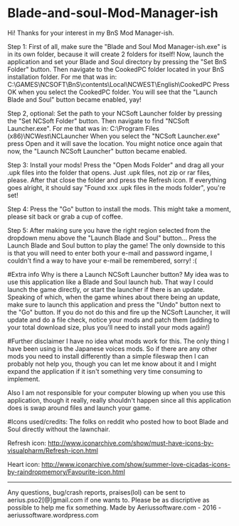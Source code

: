 # Blade-and-soul-Mod-Manager-ish
Hi! Thanks for your interest in my BnS Mod Manager-ish.

Step 1:
First of all, make sure the "Blade and Soul Mod Manager-ish.exe" is in its own folder, because it will create 2 folders for itself!
Now, launch the application and set your Blade and Soul directory by pressing the "Set BnS Folder" button.
Then navigate to the CookedPC folder located in your BnS installation folder.
For me that was in: C:\GAMES\NCSOFT\BnS\contents\Local\NCWEST\English\CookedPC
Press OK when you select the CookedPC folder.
You will see that the "Launch Blade and Soul" button became enabled, yay!

Step 2, optional:
Set the path to your NCSoft Launcher folder by pressing the "Set NCSoft Folder" button.
Then navigate to find "NCSoft Launcher.exe".
For me that was in: C:\Program Files (x86)\NCWest\NCLauncher
When you select the "NCSoft Launcher.exe" press Open and it will save the location.
You might notice once again that now, the "Launch NCSoft Launcher" button became enabled.

Step 3:
Install your mods! Press the "Open Mods Folder" and drag all your .upk files into the folder that opens.
Just .upk files, not zip or rar files, please. After that close the folder and press the Refresh icon.
If everything goes alright, it should say "Found xxx .upk files in the mods folder", you're set!

Step 4:
Press the "Go" button to install the mods. This might take a moment, please sit back or grab a cup of coffee.

Step 5:
After making sure you have the right region selected from the dropdown menu above the "Launch Blade and Soul" button...
Press the Launch Blade and Soul button to play the game!
The only downside to this is that you will need to enter both your e-mail and password ingame, I couldn't find a way to 
have your e-mail be remembered, sorry! :(

#Extra info
Why is there a Launch NCSoft Launcher button? My idea was to use this application like a 
Blade and Soul launch hub. That way I could launch the game directly, or start the launcher 
if there is an update. Speaking of which, when the game whines about there being an update,
make sure to launch this application and press the "Undo" button next to the "Go" button.
If you do not do this and fire up the NCSoft Launcher, it will update and do a file check, 
notice your mods and patch them (adding to your total download size, plus you'll need to
install your mods again!)

#Further disclaimer
I have no idea what mods work for this. The only thing I have been using is the Japanese
voices mods. So if there are any other mods you need to install differently than a simple
fileswap then I can probably not help you, though you can let me know about it and I might
expand the application if it isn't something very time consuming to implement.

Also I am not responsible for your computer blowing up when you use this application, though
it really, really shouldn't happen since all this application does is swap around files and
launch your game.

#Icons used/credits:
The folks on reddit who posted how to boot Blade and Soul directly without the lawnchair.

Refresh icon: http://www.iconarchive.com/show/must-have-icons-by-visualpharm/Refresh-icon.html

Heart icon: http://www.iconarchive.com/show/summer-love-cicadas-icons-by-raindropmemory/Favourite-icon.html

---

Any questions, bug/crash reports, praises(lol) can be sent to aerius.pso2[@]gmail.com if one wants to.
Please be as discriptive as possible to help me fix something.
Made by Aeriussoftware.com - 2016 - aeriussoftware.wordpress.com
